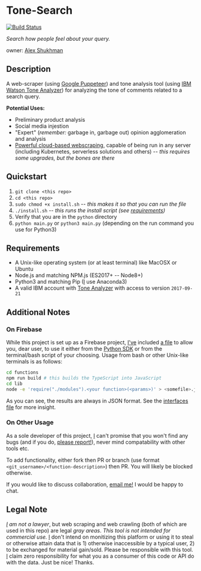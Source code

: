 # Tone-Search

[![Build Status](https://travis-ci.org/AlexShukhman/Tone-Search.svg?branch=master)](https://travis-ci.org/AlexShukhman/Tone-Search)

_Search how people feel about your query._

owner: [Alex Shukhman](https://github.com/alexshukhman)

## Description

A web-scraper (using [Google Puppeteer](https://developers.google.com/web/tools/puppeteer)) and tone analysis tool (using [IBM Watson Tone Analyzer](https://www.ibm.com/watson/services/tone-analyzer/)) for analyzing the tone of comments related to a search query.

**Potential Uses:**

- Preliminary product analysis
- Social media injestion
- "Expert" (_remember:_ garbage in, garbage out) opinion agglomeration and analysis
- [Powerful cloud-based webscraping](#Legal-Note), capable of being run in any server (including Kubernetes, serverless solutions and others) -- _this requires some upgrades, but the bones are there_

## Quickstart

1. `git clone <this repo>`
2. `cd <this repo>`
3. `sudo chmod +x install.sh` -- _this makes it so that you can run the file_
4. `./install.sh` -- _this runs the install script (see [requirements](#Requirements))_
5. Verify that you are in the `python` directory
6. `python main.py` or `python3 main.py` (depending on the run command you use for Python3)

## Requirements

- A Unix-like operating system (or at least terminal) like MacOSX or Ubuntu
- Node.js and matching NPM.js (ES2017+ -- Node8+)
- Python3 and matching Pip ([I](https://github.com/alexshukhman) use Anaconda3)
- A valid IBM account with [Tone Analyzer](https://cloud.ibm.com/catalog/services/tone-analyzer) with access to version `2017-09-21`

## Additional Notes

### On Firebase

While this project is set up as a Firebase project, [I've](https://github.com/alexshukhman) included [a file](functions/modules) to allow you, dear user, to use it either from the [Python SDK](python/main.py) or from the terminal/bash script of your choosing. Usage from bash or other Unix-like terminals is as follows:

```sh
cd functions
npm run build # this builds the TypeScript into JavaScript
cd lib
node -e 'require("./modules").<your function>(<params>)' > <somefile>.json
```

As you can see, the results are always in JSON format. See the [interfaces file](functions/src/interfaces/index.ts) for more insight.

### On Other Usage

As a sole developer of this project, [I](https://github.com/alexshukhman) can't promise that you won't find any bugs (and if you do, [please report!](https://github.com/AlexShukhman/Tone-Search/issues)), never mind compatability with other tools etc.

To add functionality, either fork then PR or branch (use format `<git_username>/<function-description>`) then PR. You will likely be blocked otherwise.

If you would like to discuss collaboration, [email me!](https://email-alex.com) I would be happy to chat.

## Legal Note

_[I](https://github.com/alexshukhman) am not a lawyer_, but web scraping and web crawling (both of which are used in this repo) are legal _gray areas_. _This tool is not intended for commercial use._ [I](https://github.com/alexshukhman) don't intend on monitizing this platform or using it to steal or otherwise attain data that is 1) otherwise inaccessible by a typical user, 2) to be exchanged for material gain/sold. Please be responsible with this tool. [I](https://github.com/alexshukhman) claim zero responsibility for what you as a consumer of this code or API do with the data. Just be nice! Thanks.
